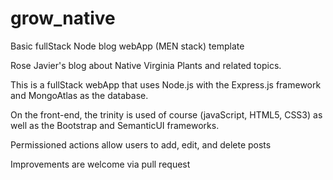 # grow_native

Basic fullStack Node blog webApp (MEN stack) template

Rose Javier's blog about Native Virginia Plants and related topics.

This is a fullStack webApp that uses Node.js with the Express.js framework and MongoAtlas as the database.

On the front-end, the trinity is used of course (javaScript, HTML5, CSS3) as well as the Bootstrap and SemanticUI frameworks.

Permissioned actions allow users to add, edit, and delete posts

Improvements are welcome via pull request